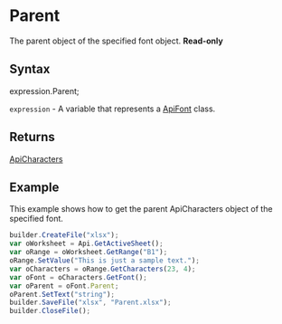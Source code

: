 # Parent

The parent object of the specified font object.  **Read-only**

## Syntax

expression.Parent;

`expression` - A variable that represents a [ApiFont](../ApiFont.md) class.

## Returns

[ApiCharacters](../../ApiCharacters/ApiCharacters.md)

## Example

This example shows how to get the parent ApiCharacters object of the specified font.

```javascript
builder.CreateFile("xlsx");
var oWorksheet = Api.GetActiveSheet();
var oRange = oWorksheet.GetRange("B1");
oRange.SetValue("This is just a sample text.");
var oCharacters = oRange.GetCharacters(23, 4);
var oFont = oCharacters.GetFont();
var oParent = oFont.Parent;
oParent.SetText("string");
builder.SaveFile("xlsx", "Parent.xlsx");
builder.CloseFile();
```